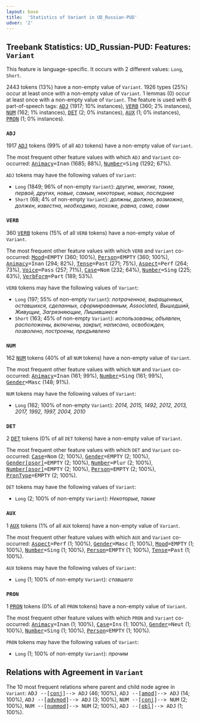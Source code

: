 ```yaml
---
layout: base
title:  'Statistics of Variant in UD_Russian-PUD'
udver: '2'
---
```


## Treebank Statistics: UD_Russian-PUD: Features: `Variant`

This feature is language-specific.
It occurs with 2 different values: `Long`, `Short`.

2443 tokens (13%) have a non-empty value of `Variant`.
1926 types (25%) occur at least once with a non-empty value of `Variant`.
1 lemmas (0) occur at least once with a non-empty value of `Variant`.
The feature is used with 6 part-of-speech tags: <tt><a href="ru_pud-pos-ADJ.html">ADJ</a></tt> (1917; 10% instances), <tt><a href="ru_pud-pos-VERB.html">VERB</a></tt> (360; 2% instances), <tt><a href="ru_pud-pos-NUM.html">NUM</a></tt> (162; 1% instances), <tt><a href="ru_pud-pos-DET.html">DET</a></tt> (2; 0% instances), <tt><a href="ru_pud-pos-AUX.html">AUX</a></tt> (1; 0% instances), <tt><a href="ru_pud-pos-PRON.html">PRON</a></tt> (1; 0% instances).

### `ADJ`

1917 <tt><a href="ru_pud-pos-ADJ.html">ADJ</a></tt> tokens (99% of all `ADJ` tokens) have a non-empty value of `Variant`.

The most frequent other feature values with which `ADJ` and `Variant` co-occurred: <tt><a href="ru_pud-feat-Animacy.html">Animacy</a></tt><tt>=Inan</tt> (1685; 88%), <tt><a href="ru_pud-feat-Number.html">Number</a></tt><tt>=Sing</tt> (1292; 67%).

`ADJ` tokens may have the following values of `Variant`:

* `Long` (1849; 96% of non-empty `Variant`): <em>другие, многие, такие, первой, других, новые, самым, некоторые, новых, последние</em>
* `Short` (68; 4% of non-empty `Variant`): <em>должны, должно, возможно, должен, известна, необходимо, похоже, равна, сама, сами</em>

### `VERB`

360 <tt><a href="ru_pud-pos-VERB.html">VERB</a></tt> tokens (15% of all `VERB` tokens) have a non-empty value of `Variant`.

The most frequent other feature values with which `VERB` and `Variant` co-occurred: <tt><a href="ru_pud-feat-Mood.html">Mood</a></tt><tt>=EMPTY</tt> (360; 100%), <tt><a href="ru_pud-feat-Person.html">Person</a></tt><tt>=EMPTY</tt> (360; 100%), <tt><a href="ru_pud-feat-Animacy.html">Animacy</a></tt><tt>=Inan</tt> (294; 82%), <tt><a href="ru_pud-feat-Tense.html">Tense</a></tt><tt>=Past</tt> (271; 75%), <tt><a href="ru_pud-feat-Aspect.html">Aspect</a></tt><tt>=Perf</tt> (264; 73%), <tt><a href="ru_pud-feat-Voice.html">Voice</a></tt><tt>=Pass</tt> (257; 71%), <tt><a href="ru_pud-feat-Case.html">Case</a></tt><tt>=Nom</tt> (232; 64%), <tt><a href="ru_pud-feat-Number.html">Number</a></tt><tt>=Sing</tt> (225; 63%), <tt><a href="ru_pud-feat-VerbForm.html">VerbForm</a></tt><tt>=Part</tt> (189; 53%).

`VERB` tokens may have the following values of `Variant`:

* `Long` (197; 55% of non-empty `Variant`): <em>потраченное, выращенных, оставшихся, сделанных, сформированным, Associated, Вышедший, Живущие, Загрязняющие, Лишившиеся</em>
* `Short` (163; 45% of non-empty `Variant`): <em>использованы, объявлен, расположены, включены, закрыт, написано, освобожден, позволено, построены, предъявлено</em>

### `NUM`

162 <tt><a href="ru_pud-pos-NUM.html">NUM</a></tt> tokens (40% of all `NUM` tokens) have a non-empty value of `Variant`.

The most frequent other feature values with which `NUM` and `Variant` co-occurred: <tt><a href="ru_pud-feat-Animacy.html">Animacy</a></tt><tt>=Inan</tt> (161; 99%), <tt><a href="ru_pud-feat-Number.html">Number</a></tt><tt>=Sing</tt> (161; 99%), <tt><a href="ru_pud-feat-Gender.html">Gender</a></tt><tt>=Masc</tt> (148; 91%).

`NUM` tokens may have the following values of `Variant`:

* `Long` (162; 100% of non-empty `Variant`): <em>2014, 2015, 1492, 2012, 2013, 2017, 1992, 1997, 2004, 2010</em>

### `DET`

2 <tt><a href="ru_pud-pos-DET.html">DET</a></tt> tokens (0% of all `DET` tokens) have a non-empty value of `Variant`.

The most frequent other feature values with which `DET` and `Variant` co-occurred: <tt><a href="ru_pud-feat-Case.html">Case</a></tt><tt>=Nom</tt> (2; 100%), <tt><a href="ru_pud-feat-Gender.html">Gender</a></tt><tt>=EMPTY</tt> (2; 100%), <tt><a href="ru_pud-feat-Gender-psor.html">Gender[psor]</a></tt><tt>=EMPTY</tt> (2; 100%), <tt><a href="ru_pud-feat-Number.html">Number</a></tt><tt>=Plur</tt> (2; 100%), <tt><a href="ru_pud-feat-Number-psor.html">Number[psor]</a></tt><tt>=EMPTY</tt> (2; 100%), <tt><a href="ru_pud-feat-Person.html">Person</a></tt><tt>=EMPTY</tt> (2; 100%), <tt><a href="ru_pud-feat-PronType.html">PronType</a></tt><tt>=EMPTY</tt> (2; 100%).

`DET` tokens may have the following values of `Variant`:

* `Long` (2; 100% of non-empty `Variant`): <em>Некоторые, такие</em>

### `AUX`

1 <tt><a href="ru_pud-pos-AUX.html">AUX</a></tt> tokens (1% of all `AUX` tokens) have a non-empty value of `Variant`.

The most frequent other feature values with which `AUX` and `Variant` co-occurred: <tt><a href="ru_pud-feat-Aspect.html">Aspect</a></tt><tt>=Perf</tt> (1; 100%), <tt><a href="ru_pud-feat-Gender.html">Gender</a></tt><tt>=Masc</tt> (1; 100%), <tt><a href="ru_pud-feat-Mood.html">Mood</a></tt><tt>=EMPTY</tt> (1; 100%), <tt><a href="ru_pud-feat-Number.html">Number</a></tt><tt>=Sing</tt> (1; 100%), <tt><a href="ru_pud-feat-Person.html">Person</a></tt><tt>=EMPTY</tt> (1; 100%), <tt><a href="ru_pud-feat-Tense.html">Tense</a></tt><tt>=Past</tt> (1; 100%).

`AUX` tokens may have the following values of `Variant`:

* `Long` (1; 100% of non-empty `Variant`): <em>ставшего</em>

### `PRON`

1 <tt><a href="ru_pud-pos-PRON.html">PRON</a></tt> tokens (0% of all `PRON` tokens) have a non-empty value of `Variant`.

The most frequent other feature values with which `PRON` and `Variant` co-occurred: <tt><a href="ru_pud-feat-Animacy.html">Animacy</a></tt><tt>=Inan</tt> (1; 100%), <tt><a href="ru_pud-feat-Case.html">Case</a></tt><tt>=Ins</tt> (1; 100%), <tt><a href="ru_pud-feat-Gender.html">Gender</a></tt><tt>=Neut</tt> (1; 100%), <tt><a href="ru_pud-feat-Number.html">Number</a></tt><tt>=Sing</tt> (1; 100%), <tt><a href="ru_pud-feat-Person.html">Person</a></tt><tt>=EMPTY</tt> (1; 100%).

`PRON` tokens may have the following values of `Variant`:

* `Long` (1; 100% of non-empty `Variant`): <em>прочим</em>

## Relations with Agreement in `Variant`

The 10 most frequent relations where parent and child node agree in `Variant`:
<tt>ADJ --[<tt><a href="ru_pud-dep-conj.html">conj</a></tt>]--> ADJ</tt> (46; 100%),
<tt>ADJ --[<tt><a href="ru_pud-dep-amod.html">amod</a></tt>]--> ADJ</tt> (14; 100%),
<tt>ADJ --[<tt><a href="ru_pud-dep-advmod.html">advmod</a></tt>]--> ADJ</tt> (3; 100%),
<tt>NUM --[<tt><a href="ru_pud-dep-conj.html">conj</a></tt>]--> NUM</tt> (2; 100%),
<tt>NUM --[<tt><a href="ru_pud-dep-nummod.html">nummod</a></tt>]--> NUM</tt> (2; 100%),
<tt>ADJ --[<tt><a href="ru_pud-dep-obl.html">obl</a></tt>]--> ADJ</tt> (1; 100%).


